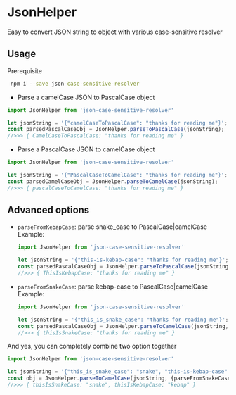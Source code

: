 # JsonHelper

Easy to convert JSON string to object with various case-sensitive resolver

## Usage

Prerequisite

```cmd
 npm i --save json-case-sensitive-resolver
```

- Parse a camelCase JSON to PascalCase object

```ts
import JsonHelper from 'json-case-sensitive-resolver'

let jsonString = '{"camelCaseToPascalCase": "thanks for reading me"}';
const parsedPascalCaseObj = JsonHelper.parseToPascalCase(jsonString); 
//>>> { CamelCaseToPascalCase: "thanks for reading me" }
```

- Parse a PascalCase JSON to camelCase object

```ts
import JsonHelper from 'json-case-sensitive-resolver'

let jsonString = '{"PascalCaseToCamelCase": "thanks for reading me"}';
const parsedCamelCaseObj = JsonHelper.parseToCamelCase(jsonString); 
//>>> { pascalCaseToCamelCase: "thanks for reading me" }
```

## Advanced options

- `parseFromKebapCase`: parse snake_case to PascalCase|camelCase
Example:

    ```ts
    import JsonHelper from 'json-case-sensitive-resolver'

    let jsonString = '{"this-is-kebap-case": "thanks for reading me"}';
    const parsedPascalCaseObj = JsonHelper.parseToPascalCase(jsonString, {parseFromKebapCase: true}); 
    //>>> { ThisIsKebapCase: "thanks for reading me" }
    ```

- `parseFromSnakeCase`: parse kebap-case to PascalCase|camelCase
Example:

    ```ts
    import JsonHelper from 'json-case-sensitive-resolver'

    let jsonString = '{"this_is_snake_case": "thanks for reading me"}';
    const parsedPascalCaseObj = JsonHelper.parseToCamelCase(jsonString, {parseFromSnakeCase: true}); 
    //>>> { thisIsSnakeCase: "thanks for reading me" }
    ```

And yes, you can completely combine two option together

```ts
import JsonHelper from 'json-case-sensitive-resolver'

let jsonString = '{"this_is_snake_case": "snake", "this-is-kebap-case": "kebap"}';
const obj = JsonHelper.parseToCamelCase(jsonString, {parseFromSnakeCase: true, parseFromKebapCase: true}); 
//>>> { thisIsSnakeCase: "snake", thisIsKebapCase: "kebap" }
```
